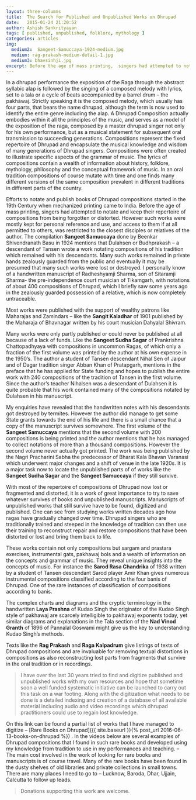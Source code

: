 ```yaml
---
layout: three-columns
title:  The Search for Published and Unpublished Works on Dhrupad
date:   2015-01-24 21:20:52
author: Ashish Sankrityayan
tags: [ published, unpublished, folklore, mythology ]
categories: articles
img:
  medium2:  Sangeet-Samuccaya-1924-medium.jpg
  medium: rag-prakash-medium-detail-1.jpg
  medium3: bhavsinhji.jpg
excerpt: Before the age of mass printing,  singers had attempted to notate and keep their repertoire of compositions from being forgotten or distorted.
---
```

In a dhrupad performance the exposition of the Raga through the abstract syllabic alap is followed by the singing of a composed melody with lyrics, set to a tala or a cycle of beats accompanied by a barrel drum – the pakhāwaj. Strictly speaking it is the composed melody, which usually has four parts, that bears the name dhrupad, although the term is now used to identify the entire genre including the alap. A Dhrupad Composition actually embodies within it all the principles of the music, and serves as a model of the exposition of the raga, composed by a master dhrupad singer not only for his own performance, but as a musical statement for subsequent oral transmission to succeeding generations. Compositions represent the fixed repertoire of Dhrupad and encapsulate the musical knowledge and wisdom of many generations of Dhrupad singers.  Compositions were often created to illustrate specific aspects of the grammar of music. The lyrics of compositions contain a wealth of information about history, folklore, mythology, philosophy and the conceptual  framework of music. In an oral tradition compositions of course mutate with time and one finds many different versions of the same composition prevalent in different traditions in different parts of the country.

Efforts to notate and publish books of Dhrupad compositions started in the 19th Century when mechanized printing came to India. Before the age of mass printing,  singers had attempted to notate and keep their repertoire of compositions from being forgotten or distorted. However such works were mostly kept for personal reference and use, and access to them if at all permitted to others, was restricted to the closest disciples or relatives of the author. The compilation **Sangeet Samuccaya** done by Beenkar Shivendranath Basu in 1924 mentions that Dulahsen or Budhprakash – a descendant of Tansen wrote a work notating compositions of his tradition which remained with his descendants. Many such works remained in private hands  zealously guarded from the public and eventually it may be presumed that many such works were lost or destroyed. I personally know of a handwritten manuscript of  Radheshyamji Sharma, son of Sitaramji Sharma- the pre-independence court musician of Tikamgarh, with notations of about 400 compositions of Dhrupad, which I briefly saw some years ago in the zealously guarded possession of a relative, which is now completely untraceable.

Most works were published with the support of wealthy patrons like Maharajas and Zamindars – like the **Sangit Kaladhar** of 1901 published by the Maharaja of Bhavnagar written by his court musician Dahyalal Shivram.

Many works were only partly published or could never be published at all because of a lack of funds.  Like the **Sangeet Sudha Sagar** of Prankrishna Chattopadhyaya with compositions in uncommon Ragas, of which only a fraction of the first volume was printed by the author at his own expense in the 1950’s. The author  a student of Tansen descendant Nihal Sen of Jaipur and of Dagar tradition singer Abban Khan of  Pratapgarh, mentions in the preface that he has applied for State funding and hopes to publish the entire work with 240 compositions of the tradition of Tansen in the first volume. Since the author’s teacher Nihalsen was a descendant of Dulahsen it is quite probable that his work contained many of the compositions notated by Dulahsen in his manuscript.

My enquiries have revealed that the handwritten notes with his descendants got destroyed by termites. However the author did manage to get some State grants towards the end of his life and there is a small chance that a copy of the manuscript survives somewhere. The first volume of the **Sangeet Samuccaya** mentions that the second volume with 200 compositions is being printed and the author mentions that he has managed to collect notations of more than a thousand compositions. However the second volume never actually got printed. The work was being published by the Nagri Pracharini Sabha the predecessor of Bharat Kala Bhavan Varanasi which underwent major changes and a shift of venue in the late 1920s. It is a major task now to locate the unpublished parts of of works like the **Sangeet Sudha Sagar** and the **Sangeet Samuccaya** if they still survive.

With most of the repertoire of compositions of Dhrupad now lost or fragmented and distorted, it is a work of great importance to try to save whatever survives of books and unpublished manuscripts. Manuscripts of unpublished works that still survive have to be found, digitized and published.  One can see from studying works written decades ago how ragas have gradually changed over time. Dhrupad singers who are traditionally trained and steeped in the knowledge of tradition can then use their training to reconstruct repair and restore compositions that have been distorted or lost and bring them back to life.

These works  contain not only compositions but sargam and prastara exercises, instrumental gats, pakhawaj bols and a wealth of information on the concepts and grammar of music. They reveal unique insights into the concepts of music. For instance the **Sarod Rasa Chandrika** of 1938 written by a student of Tansen descendant Sarod player Amir Khan gives numerous instrumental compositions classified according to the four banis of Dhrupad. One of the rare instances of classification of compositions according to banis.

The complex charts and diagrams and the cryptic terminology in the handwritten **Laya Prashna** of Kudao Singh the originator of the Kudao Singh style of pakhawaj are scarcely intelligible to pakhawaj exponents today, yet similar diagrams and explanations in the Tala section of the **Nad Vinod Granth** of 1896 of Pannalal Goswami might give us the key to understanding Kudao Singh’s methods.

Texts like the **Rag Prakash** and **Raga Kalpadrum** give listings of texts of Dhrupad compositions and are invaluable for removing textual distortions in compositions  as also reconstructing lost parts from fragments that survive in the oral tradition or in recordings.

> I have over the last 30 years tried to find and digitize published and unpublished works with my own resources and hope that sometime soon a well funded systematic initiative can be launched to carry out this task on a war footing. Along with the digitization what needs to be done is a detailed indexing and creation of a database of all available material including audio and video recordings which dhrupad practitioners could use to regain lost knowledge.

On this link can be found a partial list of works that I have managed to digitize – [Rare Books on Dhrupad]({{ site.baseurl }}{% post_url 2016-06-13-books-on-dhrupad %}) . In the videos below are several examples of Dhrupad compositions that I found in such rare books and developed using my knowledge from tradition to use in my performances and teaching. – The main cost involved in the work of looking for rare books and manuscripts  is of course travel. Many of the rare books have been found in the dusty shelves of old libraries and private collections in small towns. There are  many places I need to go to – Lucknow, Baroda, Dhar, Ujjain, Calcutta to follow up leads.

>Donations supporting this work are welcome.
